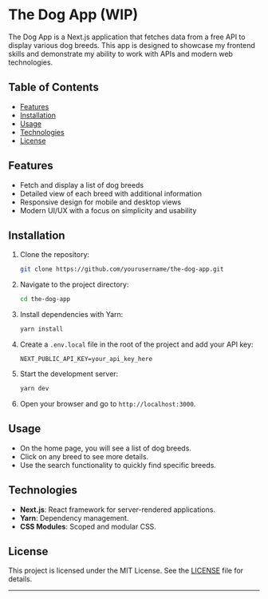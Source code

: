 # The Dog App (WIP)

The Dog App is a Next.js application that fetches data from a free API to display various dog breeds. This app is designed to showcase my frontend skills and demonstrate my ability to work with APIs and modern web technologies.

## Table of Contents
- [Features](#features)
- [Installation](#installation)
- [Usage](#usage)
- [Technologies](#technologies)
- [License](#license)

## Features
- Fetch and display a list of dog breeds
- Detailed view of each breed with additional information
- Responsive design for mobile and desktop views
- Modern UI/UX with a focus on simplicity and usability

## Installation

1. Clone the repository:
    ```bash
    git clone https://github.com/yourusername/the-dog-app.git
    ```

2. Navigate to the project directory:
    ```bash
    cd the-dog-app
    ```

3. Install dependencies with Yarn:
    ```bash
    yarn install
    ```

4. Create a `.env.local` file in the root of the project and add your API key:
    ```plaintext
    NEXT_PUBLIC_API_KEY=your_api_key_here
    ```

5. Start the development server:
    ```bash
    yarn dev
    ```

6. Open your browser and go to `http://localhost:3000`.

## Usage

- On the home page, you will see a list of dog breeds.
- Click on any breed to see more details.
- Use the search functionality to quickly find specific breeds.

## Technologies

- **Next.js**: React framework for server-rendered applications.
- **Yarn**: Dependency management.
- **CSS Modules**: Scoped and modular CSS.

## License

This project is licensed under the MIT License. See the [LICENSE](LICENSE) file for details.

---
